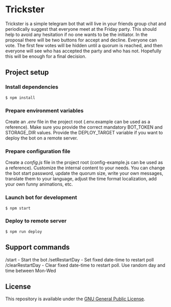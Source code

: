 # Trickster

Trickster is a simple telegram bot that will live in your friends group chat and periodically suggest that everyone meet at the Friday party. This should help to avoid any hesitation if no one wants to be the initiator. In the proposal there will be two buttons for accept and decline. Everyone can vote. The first few votes will be hidden until a quorum is reached, and then everyone will see who has accepted the party and who has not. Hopefully this will be enough for a final decision.

## Project setup

### Install dependencies

    $ npm install

### Prepare environment variables

Create an *.env* file in the project root (.env.example can be used as a reference). Make sure you provide the correct mandatory BOT_TOKEN and STORAGE_DIR values. Provide the DEPLOY_TARGET variable if you want to deploy the bot on a remote server.

### Prepare configuration file

Create a *config.js* file in the project root (config-example.js can be used as a reference). Customize the internal content to your needs. You can change the bot start password, update the quorum size, write your own messages, translate them to your language, adjust the time format localization, add your own funny animations, etc.

### Launch bot for development

    $ npm start

### Deploy to remote server

    $ npm run deploy

## Support commands
/start - Start the bot
/setRestartDay - Set fixed date-time to restart poll
/clearRestartDay - Clear fixed date-time to restart poll. Use random day and time between Mon-Wed

## License

This repository is available under the [GNU General Public License](./LICENSE).

